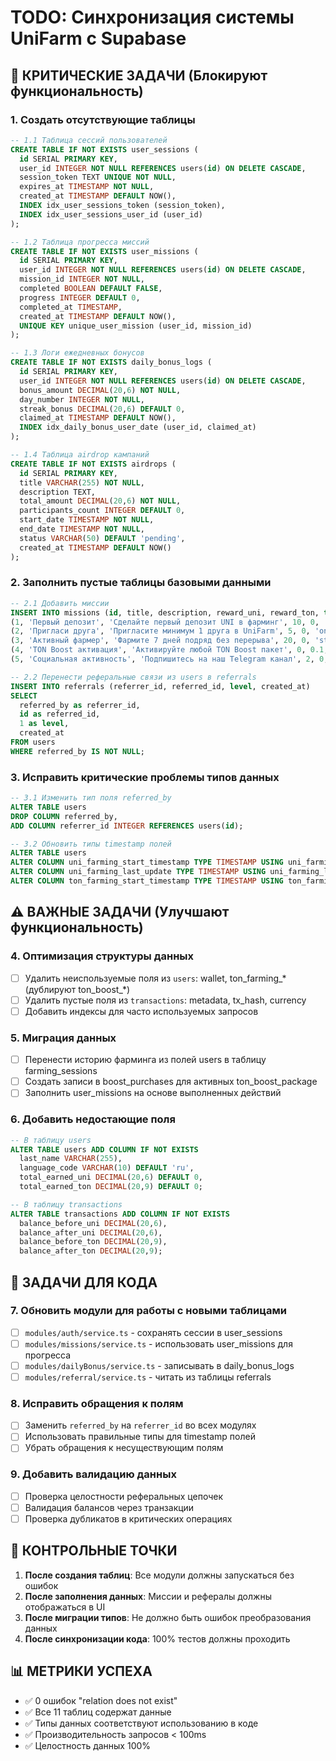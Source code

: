 # TODO: Синхронизация системы UniFarm с Supabase

## 🚨 КРИТИЧЕСКИЕ ЗАДАЧИ (Блокируют функциональность)

### 1. Создать отсутствующие таблицы
```sql
-- 1.1 Таблица сессий пользователей
CREATE TABLE IF NOT EXISTS user_sessions (
  id SERIAL PRIMARY KEY,
  user_id INTEGER NOT NULL REFERENCES users(id) ON DELETE CASCADE,
  session_token TEXT UNIQUE NOT NULL,
  expires_at TIMESTAMP NOT NULL,
  created_at TIMESTAMP DEFAULT NOW(),
  INDEX idx_user_sessions_token (session_token),
  INDEX idx_user_sessions_user_id (user_id)
);

-- 1.2 Таблица прогресса миссий
CREATE TABLE IF NOT EXISTS user_missions (
  id SERIAL PRIMARY KEY,
  user_id INTEGER NOT NULL REFERENCES users(id) ON DELETE CASCADE,
  mission_id INTEGER NOT NULL,
  completed BOOLEAN DEFAULT FALSE,
  progress INTEGER DEFAULT 0,
  completed_at TIMESTAMP,
  created_at TIMESTAMP DEFAULT NOW(),
  UNIQUE KEY unique_user_mission (user_id, mission_id)
);

-- 1.3 Логи ежедневных бонусов
CREATE TABLE IF NOT EXISTS daily_bonus_logs (
  id SERIAL PRIMARY KEY,
  user_id INTEGER NOT NULL REFERENCES users(id) ON DELETE CASCADE,
  bonus_amount DECIMAL(20,6) NOT NULL,
  day_number INTEGER NOT NULL,
  streak_bonus DECIMAL(20,6) DEFAULT 0,
  claimed_at TIMESTAMP DEFAULT NOW(),
  INDEX idx_daily_bonus_user_date (user_id, claimed_at)
);

-- 1.4 Таблица airdrop кампаний
CREATE TABLE IF NOT EXISTS airdrops (
  id SERIAL PRIMARY KEY,
  title VARCHAR(255) NOT NULL,
  description TEXT,
  total_amount DECIMAL(20,6) NOT NULL,
  participants_count INTEGER DEFAULT 0,
  start_date TIMESTAMP NOT NULL,
  end_date TIMESTAMP NOT NULL,
  status VARCHAR(50) DEFAULT 'pending',
  created_at TIMESTAMP DEFAULT NOW()
);
```

### 2. Заполнить пустые таблицы базовыми данными
```sql
-- 2.1 Добавить миссии
INSERT INTO missions (id, title, description, reward_uni, reward_ton, type, status) VALUES
(1, 'Первый депозит', 'Сделайте первый депозит UNI в фарминг', 10, 0, 'one_time', 'active'),
(2, 'Пригласи друга', 'Пригласите минимум 1 друга в UniFarm', 5, 0, 'one_time', 'active'),
(3, 'Активный фармер', 'Фармите 7 дней подряд без перерыва', 20, 0, 'streak', 'active'),
(4, 'TON Boost активация', 'Активируйте любой TON Boost пакет', 0, 0.1, 'one_time', 'active'),
(5, 'Социальная активность', 'Подпишитесь на наш Telegram канал', 2, 0, 'social', 'active');

-- 2.2 Перенести реферальные связи из users в referrals
INSERT INTO referrals (referrer_id, referred_id, level, created_at)
SELECT 
  referred_by as referrer_id,
  id as referred_id,
  1 as level,
  created_at
FROM users 
WHERE referred_by IS NOT NULL;
```

### 3. Исправить критические проблемы типов данных
```sql
-- 3.1 Изменить тип поля referred_by
ALTER TABLE users 
DROP COLUMN referred_by,
ADD COLUMN referrer_id INTEGER REFERENCES users(id);

-- 3.2 Обновить типы timestamp полей
ALTER TABLE users
ALTER COLUMN uni_farming_start_timestamp TYPE TIMESTAMP USING uni_farming_start_timestamp::timestamp,
ALTER COLUMN uni_farming_last_update TYPE TIMESTAMP USING uni_farming_last_update::timestamp,
ALTER COLUMN ton_farming_start_timestamp TYPE TIMESTAMP USING ton_farming_start_timestamp::timestamp;
```

## ⚠️ ВАЖНЫЕ ЗАДАЧИ (Улучшают функциональность)

### 4. Оптимизация структуры данных
- [ ] Удалить неиспользуемые поля из `users`: wallet, ton_farming_* (дублируют ton_boost_*)
- [ ] Удалить пустые поля из `transactions`: metadata, tx_hash, currency
- [ ] Добавить индексы для часто используемых запросов

### 5. Миграция данных
- [ ] Перенести историю фарминга из полей users в таблицу farming_sessions
- [ ] Создать записи в boost_purchases для активных ton_boost_package
- [ ] Заполнить user_missions на основе выполненных действий

### 6. Добавить недостающие поля
```sql
-- В таблицу users
ALTER TABLE users ADD COLUMN IF NOT EXISTS 
  last_name VARCHAR(255),
  language_code VARCHAR(10) DEFAULT 'ru',
  total_earned_uni DECIMAL(20,6) DEFAULT 0,
  total_earned_ton DECIMAL(20,9) DEFAULT 0;

-- В таблицу transactions  
ALTER TABLE transactions ADD COLUMN IF NOT EXISTS
  balance_before_uni DECIMAL(20,6),
  balance_after_uni DECIMAL(20,6),
  balance_before_ton DECIMAL(20,9),
  balance_after_ton DECIMAL(20,9);
```

## 📝 ЗАДАЧИ ДЛЯ КОДА

### 7. Обновить модули для работы с новыми таблицами
- [ ] `modules/auth/service.ts` - сохранять сессии в user_sessions
- [ ] `modules/missions/service.ts` - использовать user_missions для прогресса
- [ ] `modules/dailyBonus/service.ts` - записывать в daily_bonus_logs
- [ ] `modules/referral/service.ts` - читать из таблицы referrals

### 8. Исправить обращения к полям
- [ ] Заменить `referred_by` на `referrer_id` во всех модулях
- [ ] Использовать правильные типы для timestamp полей
- [ ] Убрать обращения к несуществующим полям

### 9. Добавить валидацию данных
- [ ] Проверка целостности реферальных цепочек
- [ ] Валидация балансов через транзакции
- [ ] Проверка дубликатов в критических операциях

## 🎯 КОНТРОЛЬНЫЕ ТОЧКИ

1. **После создания таблиц**: Все модули должны запускаться без ошибок
2. **После заполнения данных**: Миссии и рефералы должны отображаться в UI
3. **После миграции типов**: Не должно быть ошибок преобразования данных
4. **После синхронизации кода**: 100% тестов должны проходить

## 📊 МЕТРИКИ УСПЕХА

- ✅ 0 ошибок "relation does not exist"
- ✅ Все 11 таблиц содержат данные
- ✅ Типы данных соответствуют использованию в коде
- ✅ Производительность запросов < 100ms
- ✅ Целостность данных 100%